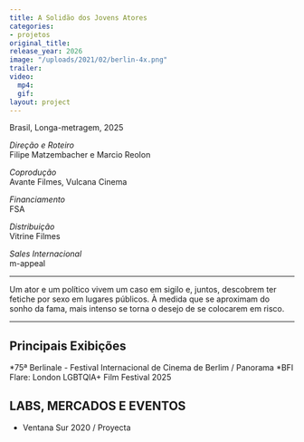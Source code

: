 ```yaml
---
title: A Solidão dos Jovens Atores
categories:
- projetos
original_title: 
release_year: 2026
image: "/uploads/2021/02/berlin-4x.png"
trailer: 
video:
  mp4: 
  gif: 
layout: project
---
```


Brasil, Longa-metragem, 2025

*Direção e Roteiro*\
Filipe Matzembacher e Marcio Reolon

*Coprodução*\
Avante Filmes, Vulcana Cinema

*Financiamento*\
FSA

*Distribuição*\
Vitrine Filmes

*Sales Internacional*\
m-appeal

***

Um ator e um político vivem um caso em sigilo e, juntos, descobrem ter fetiche por sexo em lugares públicos. À medida que se aproximam do sonho da fama, mais intenso se torna o desejo de se colocarem em risco.

***

## Principais Exibições

*75ª Berlinale - Festival Internacional de Cinema de Berlim / Panorama
*BFI Flare: London LGBTQIA+ Film Festival 2025

## LABS, MERCADOS E EVENTOS

* Ventana Sur 2020 / Proyecta